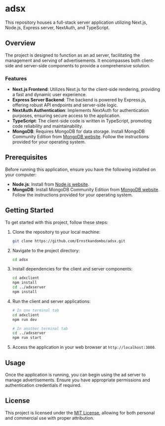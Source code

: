 # adsx

This repository houses a full-stack server application utilizing Next.js, Node.js, Express server, NextAuth, and TypeScript.

## Overview

The project is designed to function as an ad server, facilitating the management and serving of advertisements. It encompasses both client-side and server-side components to provide a comprehensive solution.

### Features

- **Next.js Frontend**: Utilizes Next.js for the client-side rendering, providing a fast and dynamic user experience.
- **Express Server Backend**: The backend is powered by Express.js, offering robust API endpoints and server-side logic.
- **NextAuth Authentication**: Implements NextAuth for authentication purposes, ensuring secure access to the application.
- **TypeScript**: The client-side code is written in TypeScript, promoting code reliability and maintainability.
- **MongoDB**: Requires MongoDB for data storage. Install MongoDB Community Edition from [MongoDB website](https://www.mongodb.com/try/download/community). Follow the instructions provided for your operating system.

## Prerequisites

Before running this application, ensure you have the following installed on your computer:

- **Node.js**: Install from [Node.js website](https://nodejs.org/).
- **MongoDB**: Install MongoDB Community Edition from [MongoDB website](https://www.mongodb.com/try/download/community). Follow the instructions provided for your operating system.

## Getting Started

To get started with this project, follow these steps:

1. Clone the repository to your local machine:

   ```bash
   git clone https://github.com/Ernstkandombo/adsx.git
   ```

2. Navigate to the project directory:

   ```bash
   cd adsx
   ```

3. Install dependencies for the client and server components:

   ```bash
   cd adxclient
   npm install
   cd ../adxserver
   npm install
   ```

4. Run the client and server applications:

   ```bash
   # In one terminal tab
   cd adxclient
   npm run dev
   
   # In another terminal tab
   cd ../adxserver
   npm run start
   ```

5. Access the application in your web browser at `http://localhost:3000`.

## Usage

Once the application is running, you can begin using the ad server to manage advertisements. Ensure you have appropriate permissions and authentication credentials if required.


## License

This project is licensed under the [MIT License](LICENSE), allowing for both personal and commercial use with proper attribution.
